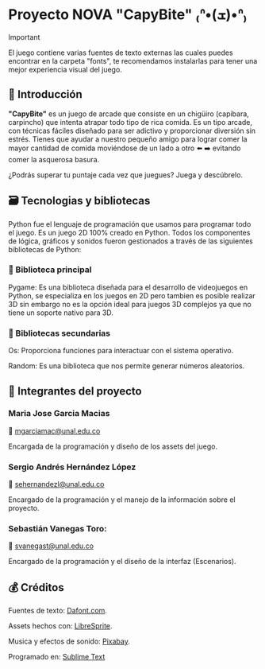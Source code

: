 # Proyecto NOVA "CapyBite" ₍ᐢ•(ܫ)•ᐢ₎

> [!IMPORTANT]
> El juego contiene varias fuentes de texto externas las cuales puedes encontrar en la carpeta "fonts", te recomendamos instalarlas para tener una mejor experiencia visual del juego.

## 📜 Introducción 
**"CapyBite"** es un juego de arcade que consiste en un chigüiro (capibara, carpincho) que intenta atrapar todo tipo de rica comida.
Es un tipo arcade, con técnicas fáciles diseñado para ser adictivo y proporcionar diversión sin estrés. Tienes que ayudar a nuestro pequeño amigo para lograr comer la mayor cantidad de comida moviéndose de un lado a otro ⬅️ ➡️ evitando comer la asquerosa basura.

¿Podrás superar tu puntaje cada vez que juegues? Juega y descúbrelo.

## 🗃️ Tecnologias y bibliotecas 
Python fue el lenguaje de programación que usamos para programar todo el juego. Es un juego 2D 100% creado en Python. Todos los componentes de lógica, gráficos y sonidos fueron gestionados a través de las siguientes bibliotecas de Python:

### 📌 Biblioteca principal
Pygame: Es una biblioteca diseñada para el desarrollo de videojuegos en Python, se especializa en los juegos en 2D pero tambien es posible realizar 3D sin embargo no es la opción ideal para juegos 3D complejos ya que no tiene un soporte nativo para 3D.

### 📌 Bibliotecas secundarias
Os: Proporciona funciones para interactuar con el sistema operativo.

Random: Es una biblioteca que nos permite generar números aleatorios.

## 👤 Integrantes del proyecto
### Maria Jose Garcia Macias
📧 mgarciamac@unal.edu.co

Encargada de la programación y diseño de los assets del juego.
### Sergio Andrés Hernández López
📧 sehernandezl@unal.edu.co

Encargado de la programación y el manejo de la información sobre el proyecto.
### Sebastián Vanegas Toro:
📧 svanegast@unal.edu.co

Encargado de la programación y el diseño de la interfaz (Escenarios).

## 💰 Créditos
Fuentes de texto: [Dafont.com](https://www.dafont.com/es/).

Assets hechos con: [LibreSprite](https://libresprite.github.io/#!/).

Musica y efectos de sonido: [Pixabay](https://pixabay.com/es/sound-effects/).

Programado en: [Sublime Text](https://www.sublimetext.com)
